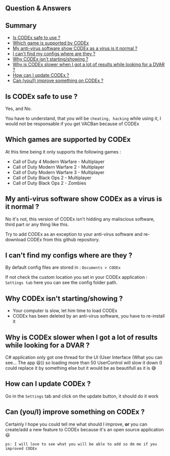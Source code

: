 ## Question & Answers 

## Summary

- [Is CODEx safe to use ?](#qa1)
- [Which game is supported by CODEx](#qa2)
- [My anti-virus software show CODEx as a virus is it normal ?](#qa3)
- [I can't find my configs where are they ?](#qa4)
- [Why CODEx isn't starting/showing ?](#qa5)
- [Why is CODEx slower when I got a lot of results while looking for a DVAR ?](#qa6)
- [How can I update CODEx ?](#qa7)
- [Can (you/I) improve something on CODEx ?](#qa8)

## Is CODEx safe to use ? <a name="qa1"></a>

Yes, and No.

You have to understand, that you will be `cheating, hacking` while using it, I would not be responsable if you get VACBan because of CODEx

## Which games are supported by CODEx <a name="qa2"></a>

At this time being it only supports the following games :
- Call of Duty 4 Modern Warfare - Multiplayer
- Call of Duty Modern Warfare 2 - Multiplayer
- Call of Duty Modern Warfare 3 - Multiplayer
- Call of Duty Black Ops 2 - Multiplayer
- Call of Duty Black Ops 2 - Zombies

##  My anti-virus software show CODEx as a virus is it normal ? <a name="qa3"></a>

No it's not, this version of CODEx isn't hidding any maliscious software, third part or any thing like this.

Try to add CODEx as an exception to your anti-virus software and re-download CODEx from this github repository.


## I can't find my configs where are they ? <a name="qa4"></a>

By default config files are stored in : `Documents > CODEx`

If not check the custom location you set in your CODEx application : `Settings tab` here you can see the config folder path.

## Why CODEx isn't starting/showing ? <a name="qa5"></a>

- Your computer is slow, let him time to load CODEx
- CODEx has been deleted by an anti-virus software, you have to re-install it

## Why is CODEx slower when I got a lot of results while looking for a DVAR ? <a name="qa6"></a>

C# application only got one thread for the UI (User Interface (What you can see... The app :smiley:)) so loading more than 50 UserControl will slow it down (I could replace it by something else but it would be as beautifull as it is :sweat_smile:

## How can I update CODEx ? <a name="qa7"></a>

Go in the `Settings` tab and click on the update button, it should do it work

 
## Can (you/I) improve something on CODEx ? <a name="qa8"></a>

Certainly I hope you could tell me what should I improve, **or** you can create/add a new feature to CODEx because it's an open source application :smiley:

`ps: I will love to see what you will be able to add so dm me if you improved CODEx`

